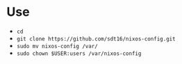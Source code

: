 # Use

* `cd`
* `git clone https://github.com/sdt16/nixos-config.git`
* `sudo mv nixos-config /var/`
* `sudo chown $USER:users /var/nixos-config`